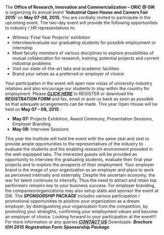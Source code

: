 The **Office of Research, Innovation and Commercialization – ORIC @ GIK** is organizing its annual event **‘Industrial Open House and Careers Fair 2015’** on **May 07-08, 2015.** You are cordially invited to participate in the upcoming event. The two-day event will provide the following opportunities to industry / HR representatives to:
  * Witness ‘Final Year Projects’ exhibition
  * Interview/evaluate our graduating students for possible employment or internship
  * Meet faculty members of various disciplines to explore possibilities of mutual collaboration for research, training, potential projects and current industrial problems
  * Visit our state-of-the-art labs and academic facilities
  * Brand your selves as a preferred or employer of choice


Your participation in the event will open new vistas of university-industry relations and also encourage our students to stay within the country for employment. Please [ _**CLICK HERE**_](http://www.giki.edu.pk/ORIC/IOHRegForm) to REGISTER or download the  _**REGISTRATION FORM**_ and fax, email or post us back as soon as possible so that adequate arrangements can be made.
This year Open House will be held on **May 07 – 08, 2015** :
  * **May 07:** Projects Exhibition, Award Ceremony, Presentation Sessions, Employer Branding
  * **May 08:** Interview Sessions


This year the Institute will hold the event with the same zeal and zest to provide ample opportunities to the representatives of the industry to evaluate the students and the enabling research environment provided in the well-equipped labs. The interested guests will be provided an opportunity to interview the graduating students, evaluate their final year projects and to explore the prospects of their employment.
Your employer brand is the image of your organization as an employer and place to work as perceived internally and externally. Despite the uncertain economy; the war for talent continues to intensify. Thus the need to attract and retain top performers remains key to your business success. For employer branding, the companies/organizations may also setup stalls and sponsor the event at GIK. The  _**SPONSORSHIP PACKAGE**_ includes various participation / promotional opportunities to position your organization as a dream employer; by distinguishing your organization from the competition, by promoting your strengths, confirming your employment values and become an employer of choice.
Looking forward to your participation at the event!!!  
For more information or any queries [ _**CONTACT US**_](http://beta1.giki.edu.pk/oric-contact-us/)
Downloads:
_**Brochure IOH 2015**_
_**Registration Form**_
**_Sponsorship Package_**

